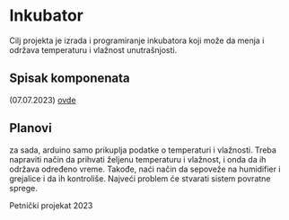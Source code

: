 # Inkubator

Cilj projekta je izrada i programiranje inkubatora koji može da menja i održava temperaturu i vlažnost unutrašnjosti.

## Spisak komponenata 

(07.07.2023) [ovde](https://github.com/KostaJovanovic/Inkubator/blob/main/spisak_komponenata_2.xlsx)

## Planovi

za sada, arduino samo prikuplja podatke o temperaturi i vlažnosti. Treba napraviti način da prihvati željenu temperaturu i vlažnost, i onda da ih održava određeno vreme. Takođe, naći način da sepoveže na humidifier i grejalice i da ih kontroliše. Najveći problem će stvarati sistem povratne sprege.


Petnički projekat 2023
